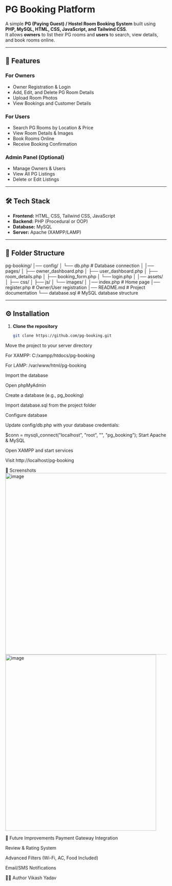 # PG Booking Platform

A simple **PG (Paying Guest) / Hostel Room Booking System** built using **PHP, MySQL, HTML, CSS, JavaScript, and Tailwind CSS**.  
It allows **owners** to list their PG rooms and **users** to search, view details, and book rooms online.

---

## 📌 Features

### For Owners
- Owner Registration & Login
- Add, Edit, and Delete PG Room Details
- Upload Room Photos
- View Bookings and Customer Details

### For Users
- Search PG Rooms by Location & Price
- View Room Details & Images
- Book Rooms Online
- Receive Booking Confirmation

### Admin Panel (Optional)
- Manage Owners & Users
- View All PG Listings
- Delete or Edit Listings

---

## 🛠 Tech Stack

- **Frontend:** HTML, CSS, Tailwind CSS, JavaScript
- **Backend:** PHP (Procedural or OOP)
- **Database:** MySQL
- **Server:** Apache (XAMPP/LAMP)

---

## 📂 Folder Structure

pg-booking/
│── config/
│ └── db.php # Database connection
│
│── pages/
│ ├── owner_dashboard.php
│ ├── user_dashboard.php
│ ├── room_details.php
│ ├── booking_form.php
│ └── login.php
│
│── assets/
│ ├── css/
│ ├── js/
│ └── images/
│
│── index.php # Home page
│── register.php # Owner/User registration
│── README.md # Project documentation
└── database.sql # MySQL database structure


---

## ⚙️ Installation

1. **Clone the repository**
   ```bash
   git clone https://github.com/pg-booking.git
Move the project to your server directory

For XAMPP: C:/xampp/htdocs/pg-booking

For LAMP: /var/www/html/pg-booking

Import the database

Open phpMyAdmin

Create a database (e.g., pg_booking)

Import database.sql from the project folder

Configure database

Update config/db.php with your database credentials:

$conn = mysqli_connect("localhost", "root", "", "pg_booking");
Start Apache & MySQL

Open XAMPP and start services

Visit http://localhost/pg-booking

📸 Screenshots
<img width="1261" height="566" alt="image" src="https://github.com/user-attachments/assets/ffbac81b-470d-403e-935b-5cb77aece362" />
<img width="471" height="549" alt="image" src="https://github.com/user-attachments/assets/1b2f75d0-9a6c-45c9-a843-6ff3cfb8de58" />



🚀 Future Improvements
Payment Gateway Integration

Review & Rating System

Advanced Filters (Wi-Fi, AC, Food Included)

Email/SMS Notifications

👨‍💻 Author
Vikash Yadav

